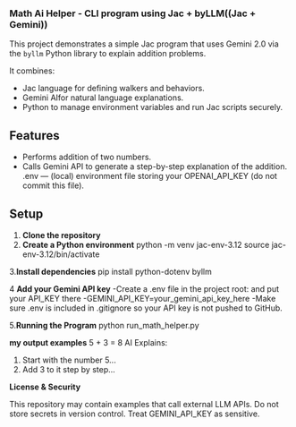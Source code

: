 ### Math Ai Helper - CLI program using Jac + byLLM((Jac + Gemini))

This project demonstrates a simple Jac program that uses Gemini 2.0 via the `byllm` Python library to explain addition problems.

It combines:

- Jac language for defining walkers and behaviors.
- Gemini AIfor natural language explanations.
- Python to manage environment variables and run Jac scripts securely.

## Features

- Performs addition of two numbers.
- Calls Gemini API to generate a step-by-step explanation of the addition.
.env — (local) environment file storing your OPENAI_API_KEY (do not commit this file).

## Setup

1. **Clone the repository**
2.  **Create a Python environment**
python -m venv jac-env-3.12
source jac-env-3.12/bin/activate

3.**Install dependencies**
pip install python-dotenv byllm

4 **Add your Gemini API key**
-Create a .env file in the project root: and put your API_KEY there
-GEMINI_API_KEY=your_gemini_api_key_here
-Make sure .env is included in .gitignore so your API key is not pushed to GitHub.

5.**Running the Program**
python run_math_helper.py

**my output examples**
5 + 3 = 8
AI Explains:
1. Start with the number 5...
2. Add 3 to it step by step...


**License & Security**

This repository may contain examples that call external LLM APIs. Do not store secrets in version control. Treat GEMINI_API_KEY as sensitive.
